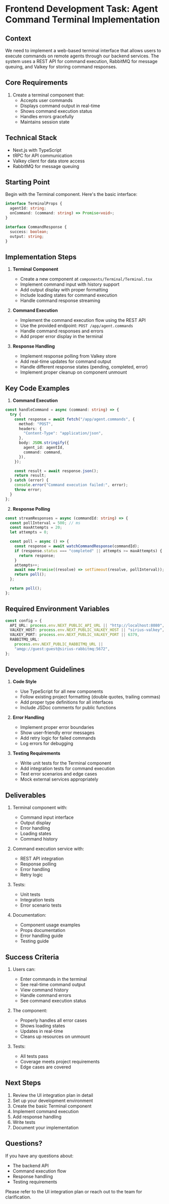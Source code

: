 # Frontend Development Task: Agent Command Terminal Implementation

## Context

We need to implement a web-based terminal interface that allows users to execute commands on remote agents through our backend services. The system uses a REST API for command execution, RabbitMQ for message queuing, and Valkey for storing command responses.

## Core Requirements

1. Create a terminal component that:
   - Accepts user commands
   - Displays command output in real-time
   - Shows command execution status
   - Handles errors gracefully
   - Maintains session state

## Technical Stack

- Next.js with TypeScript
- tRPC for API communication
- Valkey client for data store access
- RabbitMQ for message queuing

## Starting Point

Begin with the Terminal component. Here's the basic interface:

```typescript
interface TerminalProps {
  agentId: string;
  onCommand: (command: string) => Promise<void>;
}

interface CommandResponse {
  success: boolean;
  output: string;
}
```

## Implementation Steps

1. **Terminal Component**

   - Create a new component at `components/Terminal/Terminal.tsx`
   - Implement command input with history support
   - Add output display with proper formatting
   - Include loading states for command execution
   - Handle command response streaming

2. **Command Execution**

   - Implement the command execution flow using the REST API
   - Use the provided endpoint: `POST /app/agent.commands`
   - Handle command responses and errors
   - Add proper error display in the terminal

3. **Response Handling**
   - Implement response polling from Valkey store
   - Add real-time updates for command output
   - Handle different response states (pending, completed, error)
   - Implement proper cleanup on component unmount

## Key Code Examples

1. **Command Execution**

```typescript
const handleCommand = async (command: string) => {
  try {
    const response = await fetch("/app/agent.commands", {
      method: "POST",
      headers: {
        "Content-Type": "application/json",
      },
      body: JSON.stringify({
        agent_id: agentId,
        command: command,
      }),
    });

    const result = await response.json();
    return result;
  } catch (error) {
    console.error("Command execution failed:", error);
    throw error;
  }
};
```

2. **Response Polling**

```typescript
const streamResponses = async (commandId: string) => {
  const pollInterval = 500; // ms
  const maxAttempts = 20;
  let attempts = 0;

  const poll = async () => {
    const response = await watchCommandResponse(commandId);
    if (response.status === "completed" || attempts >= maxAttempts) {
      return response;
    }
    attempts++;
    await new Promise((resolve) => setTimeout(resolve, pollInterval));
    return poll();
  };

  return poll();
};
```

## Required Environment Variables

```typescript
const config = {
  API_URL: process.env.NEXT_PUBLIC_API_URL || "http://localhost:8080",
  VALKEY_HOST: process.env.NEXT_PUBLIC_VALKEY_HOST || "sirius-valkey",
  VALKEY_PORT: process.env.NEXT_PUBLIC_VALKEY_PORT || 6379,
  RABBITMQ_URL:
    process.env.NEXT_PUBLIC_RABBITMQ_URL ||
    "amqp://guest:guest@sirius-rabbitmq:5672",
};
```

## Development Guidelines

1. **Code Style**

   - Use TypeScript for all new components
   - Follow existing project formatting (double quotes, trailing commas)
   - Add proper type definitions for all interfaces
   - Include JSDoc comments for public functions

2. **Error Handling**

   - Implement proper error boundaries
   - Show user-friendly error messages
   - Add retry logic for failed commands
   - Log errors for debugging

3. **Testing Requirements**
   - Write unit tests for the Terminal component
   - Add integration tests for command execution
   - Test error scenarios and edge cases
   - Mock external services appropriately

## Deliverables

1. Terminal component with:

   - Command input interface
   - Output display
   - Error handling
   - Loading states
   - Command history

2. Command execution service with:

   - REST API integration
   - Response polling
   - Error handling
   - Retry logic

3. Tests:

   - Unit tests
   - Integration tests
   - Error scenario tests

4. Documentation:
   - Component usage examples
   - Props documentation
   - Error handling guide
   - Testing guide

## Success Criteria

1. Users can:

   - Enter commands in the terminal
   - See real-time command output
   - View command history
   - Handle command errors
   - See command execution status

2. The component:

   - Properly handles all error cases
   - Shows loading states
   - Updates in real-time
   - Cleans up resources on unmount

3. Tests:
   - All tests pass
   - Coverage meets project requirements
   - Edge cases are covered

## Next Steps

1. Review the UI integration plan in detail
2. Set up your development environment
3. Create the basic Terminal component
4. Implement command execution
5. Add response handling
6. Write tests
7. Document your implementation

## Questions?

If you have any questions about:

- The backend API
- Command execution flow
- Response handling
- Testing requirements

Please refer to the UI integration plan or reach out to the team for clarification.

